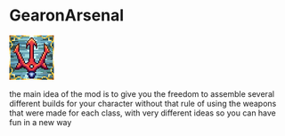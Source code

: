 # GearonArsenal
![alt text](icon.png?raw=true)

the main idea of the mod is to give you the freedom to assemble several different builds for your character without that rule of using the weapons that were made for each class, with very different ideas so you can have fun in a new way



